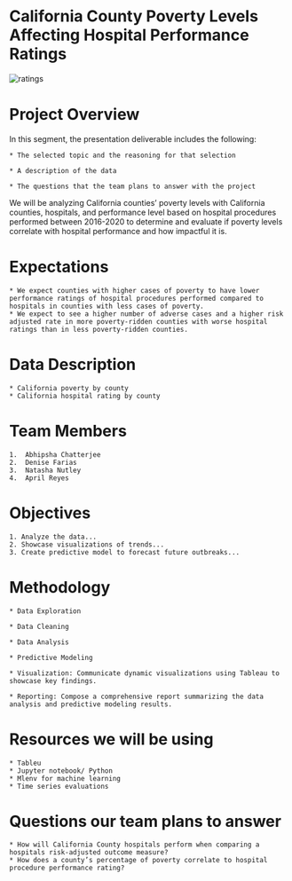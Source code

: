 # California County Poverty Levels Affecting Hospital Performance Ratings

![ratings](https://user-images.githubusercontent.com/119356418/236340784-ccbd842a-755d-4cdf-a6fa-aa115ec569b7.jpeg)


# Project Overview

In this segment, the presentation deliverable includes the following:

	* The selected topic and the reasoning for that selection 

	* A description of the data 
	
	* The questions that the team plans to answer with the project 

We will be analyzing California counties’ poverty levels with California counties, hospitals, and performance level based on hospital procedures performed between 2016-2020 to determine and evaluate if poverty levels correlate with hospital performance and how impactful it is.

# Expectations
	* We expect counties with higher cases of poverty to have lower performance ratings of hospital procedures performed compared to hospitals in counties with less cases of poverty.
	* We expect to see a higher number of adverse cases and a higher risk adjusted rate in more poverty-ridden counties with worse hospital ratings than in less poverty-ridden counties.


# Data Description
	* California poverty by county
	* California hospital rating by county


# Team Members
	1.  Abhipsha Chatterjee
	2.  Denise Farias
	3.  Natasha Nutley
	4.  April Reyes



# Objectives
	1. Analyze the data...
	2. Showcase visualizations of trends...
	3. Create predictive model to forecast future outbreaks...
	


# Methodology
	* Data Exploration

	* Data Cleaning
	
	* Data Analysis
	
	* Predictive Modeling
	
	* Visualization: Communicate dynamic visualizations using Tableau to showcase key findings.
	
	* Reporting: Compose a comprehensive report summarizing the data analysis and predictive modeling results.

# Resources we will be using
	* Tableu
	* Jupyter notebook/ Python
	* Mlenv for machine learning 
	* Time series evaluations


# Questions our team plans to answer
	* How will California County hospitals perform when comparing a hospitals risk-adjusted outcome measure?
	* How does a county’s percentage of poverty correlate to hospital procedure performance rating?


